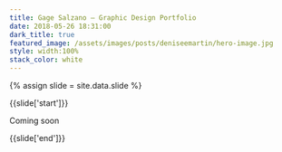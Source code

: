 ```yaml
---
title: Gage Salzano — Graphic Design Portfolio
date: 2018-05-26 18:31:00
dark_title: true
featured_image: /assets/images/posts/deniseemartin/hero-image.jpg
style: width:100%
stack_color: white
---
```

{% assign slide = site.data.slide %}

{{slide['start']}}

Coming soon

{{slide['end']}}
